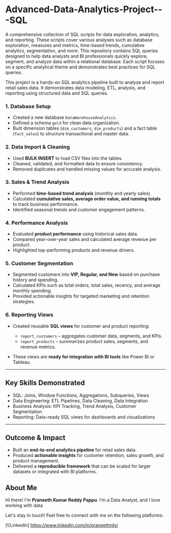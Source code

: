 # Advanced-Data-Analytics-Project---SQL
A comprehensive collection of SQL scripts for data exploration, analytics, and reporting. These scripts cover various analyses such as database exploration, measures and metrics, time-based trends, cumulative analytics, segmentation, and more.
This repository contains SQL queries designed to help data analysts and BI professionals quickly explore, segment, and analyze data within a relational database. Each script focuses on a specific analytical theme and demonstrates best practices for SQL queries.

This project is a hands-on SQL analytics pipeline built to analyze and report retail sales data. It demonstrates data modeling, ETL, analysis, and reporting using structured data and SQL queries.

### 1. Database Setup

* Created a new database `DataWarehouseAnalytics`.
* Defined a schema `gold` for clean data organization.
* Built dimension tables (`dim_customers`, `dim_products`) and a fact table (`fact_sales`) to structure transactional and master data.

### 2. Data Import & Cleaning

* Used **BULK INSERT** to load CSV files into the tables.
* Cleaned, validated, and formatted data to ensure consistency.
* Removed duplicates and handled missing values for accurate analysis.

### 3. Sales & Trend Analysis

* Performed **time-based trend analysis** (monthly and yearly sales).
* Calculated **cumulative sales, average order value, and running totals** to track business performance.
* Identified seasonal trends and customer engagement patterns.

### 4. Performance Analysis

* Evaluated **product performance** using historical sales data.
* Compared year-over-year sales and calculated average revenue per product.
* Highlighted top-performing products and revenue drivers.

### 5. Customer Segmentation

* Segmented customers into **VIP, Regular, and New** based on purchase history and spending.
* Calculated KPIs such as total orders, total sales, recency, and average monthly spending.
* Provided actionable insights for targeted marketing and retention strategies.

### 6. Reporting Views

* Created reusable **SQL views** for customer and product reporting:

  * `report_customers` – aggregates customer data, segments, and KPIs.
  * `report_products` – summarizes product sales, segments, and revenue metrics.
* These views are **ready for integration with BI tools** like Power BI or Tableau.

---

## Key Skills Demonstrated

* SQL: Joins, Window Functions, Aggregations, Subqueries, Views
* Data Engineering: ETL Pipelines, Data Cleaning, Data Integration
* Business Analysis: KPI Tracking, Trend Analysis, Customer Segmentation
* Reporting: Data-ready SQL views for dashboards and visualizations

---

## Outcome & Impact

* Built an **end-to-end analytics pipeline** for retail sales data.
* Produced **actionable insights** for customer retention, sales growth, and product management.
* Delivered a **reproducible framework** that can be scaled for larger datasets or integrated with BI platforms.


## About Me

Hi there! I'm **Praneeth Kumar Reddy Pappu**. I’m a Data Analyst, and I love working with data

Let's stay in touch! Feel free to connect with me on the following platforms:

[![LinkedIn] https://www.linkedin.com/in/praneethrdy/
